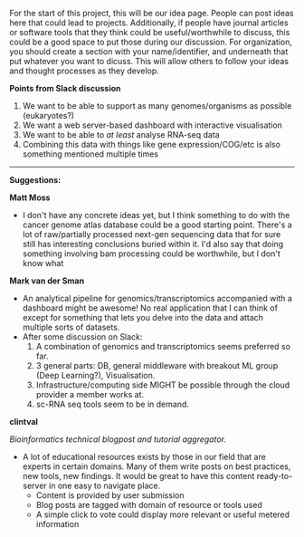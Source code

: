 For the start of this project, this will be our idea page. People can post ideas here that could lead to projects.
Additionally, if people have journal articles or software tools that they think could be useful/worthwhile to discuss, 
this could be a good space to put those during our discussion. For organization, you should create a 
section with your name/identifier, and underneath that put whatever you want to dicuss. This will allow others to 
follow your ideas and thought processes as they develop.

**Points from Slack discussion**
1. We want to be able to support as many genomes/organisms as possible (eukaryotes?)
2. We want a web server-based dashboard with interactive visualisation
3. We want to be able to *at least* analyse RNA-seq data
4. Combining this data with things like gene expression/COG/etc is also something mentioned multiple times

<hr>

**Suggestions:**

**Matt Moss**
- I don't have any concrete ideas yet, but I think something to do with the cancer genome atlas database
could be a good starting point. There's a lot of raw/partially processed next-gen sequencing data that for
sure still has interesting conclusions buried within it. I'd also say that doing something involving bam processing 
could be worthwhile, but I don't know what

**Mark van der Sman**
- An analytical pipeline for genomics/transcriptomics accompanied with a dashboard might be awesome!
No real application that I can think of except for something that lets you delve into the data and attach multiple sorts of datasets.
- After some discussion on Slack:
  1. A combination of genomics and transcriptomics seems preferred so far.
  2. 3 general parts: DB, general middleware with breakout ML group (Deep Learning?), Visualisation.
  3. Infrastructure/computing side MIGHT be possible through the cloud provider a member works at.
  4. sc-RNA seq tools seem to be in demand.

**clintval**

_Bioinformatics technical blogpost and tutorial aggregator._
- A lot of educational resources exists by those in our field that are experts in certain domains. Many of them write posts on best practices, new tools, new findings. It would be great to have this content ready-to-server in one easy to navigate place.
  - Content is provided by user submission
  - Blog posts are tagged with domain of resource or tools used
  - A simple click to vote could display more relevant or useful metered information
